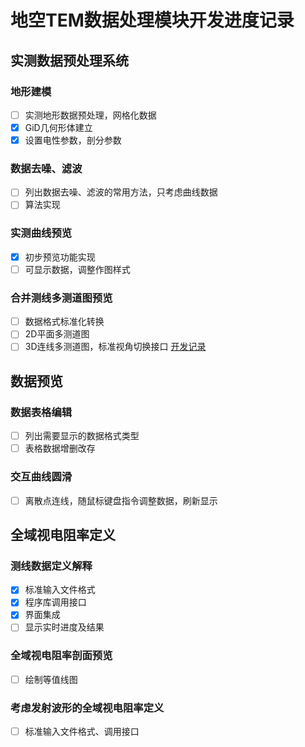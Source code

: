 # 地空TEM数据处理模块开发进度记录
## 实测数据预处理系统
### 地形建模
- [ ] 实测地形数据预处理，网格化数据
- [x] GiD几何形体建立
- [x] 设置电性参数，剖分参数
### 数据去噪、滤波
- [ ] 列出数据去噪、滤波的常用方法，只考虑曲线数据
- [ ] 算法实现
### 实测曲线预览
- [x] 初步预览功能实现
- [ ] 可显示数据，调整作图样式
### 合并测线多测道图预览
- [ ] 数据格式标准化转换
- [ ] 2D平面多测道图
- [ ] 3D连线多测道图，标准视角切换接口
    [开发记录](https://github.com/tdem-lixiu/TDEM_Document/blob/MultiChannel/Summarize/Jingx/Logs/MultiChannel.md)
## 数据预览
### 数据表格编辑
- [ ] 列出需要显示的数据格式类型
- [ ] 表格数据增删改存
### 交互曲线圆滑
- [ ] 离散点连线，随鼠标键盘指令调整数据，刷新显示
## 全域视电阻率定义
### 测线数据定义解释
- [x] 标准输入文件格式
- [x] 程序库调用接口
- [x] 界面集成
- [ ] 显示实时进度及结果
### 全域视电阻率剖面预览
- [ ] 绘制等值线图
### 考虑发射波形的全域视电阻率定义
- [ ] 标准输入文件格式、调用接口